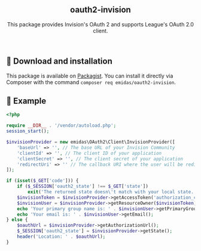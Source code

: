 <h2 align="center">oauth2-invision</h2>
<p align="center">This package provides Invision's OAuth 2 and supports League's OAuth 2.0 client.</p>

<br />

## 🚀 Download and installation

This package is available on [Packagist](https://packagist.org/packages/emidas/oauth2-invision). You can install it directly via Composer with the command `composer req emidas/oauth2-invision`.

## 📖 Example

```php
<?php

require __DIR__ . '/vendor/autoload.php';
session_start();

$invisionProvider = new emidas\OAuth2\Client\InvisionProvider([
    'baseUrl' => '', // The base URL of your Invision Community
    'clientId' => '', // The client ID of your application
    'clientSecret' => '', // The client secret of your application
    'redirectUri' => '' // The callback URI where the user will be redirected
]);

if (isset($_GET['code'])) {
    if ($_SESSION['oauth2_state'] !== $_GET['state'])
        exit('The returned state doesn\'t match with your local state.');
    $invisionToken = $invisionProvider->getAccessToken('authorization_code', ['code' => $_GET['code']]);
    $invisionUser = $invisionProvider->getResourceOwner($invisionToken);
    echo 'Your primary group name is: ' . $invisionUser->getPrimaryGroup()->getName();
    echo 'Your email is: ' . $invisionUser->getEmail();
} else {
    $oauthUrl = $invisionProvider->getAuthorizationUrl();
    $_SESSION['oauth2_state'] = $invisionProvider->getState();
    header('Location: ' . $oauthUrl);
}
```
